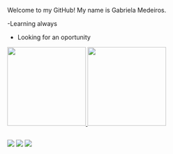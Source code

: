 Welcome to my GitHub! My name is Gabriela Medeiros.

-Learning always
- Looking for an oportunity

 <div>
  <a href="https://github.com/gabrielamed">
  <img height="180em" src="https://github-readme-stats.vercel.app/api?username=gabrielamed&show_icons=true&theme=tokyonight&include_all_commits=true&count_private=true"/>
  <img height="180em" src="https://github-readme-stats.vercel.app/api/top-langs/?username=GabrielaMed&layout=compact&langs_count=7&theme=tokyonight"/>
</div>

##

<div>
 <a href="https://instagram.com/gabrielasmed" target="_blank"><img src="https://img.shields.io/badge/Instagram-E4405F?style=for-the-badge&logo=instagram&logoColor=white" target="_blank"></a>
  <a href = "mailto:gabrielasiqueiramedeiros@gmail.com"><img src="https://img.shields.io/badge/Gmail-D14836?style=for-the-badge&logo=gmail&logoColor=white"></a>
  <a href="https://www.linkedin.com/in/gabriela-siqueira-medeiros-23b83b203/" target="_blank"><img src="https://img.shields.io/badge/-LinkedIn-%230077B5?style=for-the-badge&logo=linkedin&logoColor=white" target="_blank"></a> 
</div>
